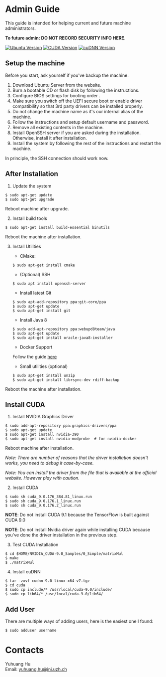 # Admin Guide

This guide is intended for helping current and future machine administrators.

__To future admin: DO NOT RECORD SECURITY INFO HERE.__

[![Ubuntu Version](https://img.shields.io/badge/Ubuntu%20Server-16.04-yellowgreen.svg)](https://launchpad.net/ubuntu/+mirror/releases.ubuntu.csg.uzh.ch-releases)
[![CUDA Version](https://img.shields.io/badge/CUDA-9.0-blue.svg)](https://developer.nvidia.com/cuda-downloads)
[![cuDNN Version](https://img.shields.io/badge/cuDNN-7.0-blue.svg)](https://developer.nvidia.com/cuda-downloads)

## Setup the machine

Before you start, ask yourself if you've backup the machine.

1. Download Ubuntu Server from the website.
2. Burn a bootable CD or flash disk by following the instructions.
3. Configure BIOS settings for booting order .
4. Make sure you switch off the UEFI secure boot or enable driver compatibility so that 3rd party drivers can be installed properly.
5. Do not change the machine name as it's our internal alias of the machine.
6. Follow the instructions and setup default username and password.
7. Remove all existing contents in the machine. 
8. Install OpenSSH server if you are asked during the installation. Otherwise, install it after installation.
8. Install the system by following the rest of the instructions and restart the machine.

In principle, the SSH connection should work now.

## After Installation

1. Update the system

```
$ sudo apt-get update
$ sudo apt-get upgrade
```

Reboot machine after upgrade.

2. Install build tools

```
$ sudo apt-get install build-essential binutils
```

Reboot the machine after installation.

3. Install Utilities

    + CMake:

    ```
    $ sudo apt-get install cmake
    ```
    + (Optional) SSH

    ```
    $ sudo apt install openssh-server
    ```

    + Install latest Git

    ```
    $ sudo apt-add-repository ppa:git-core/ppa
    $ sudo apt-get update
    $ sudo apt-get install git
    ```

    + Install Java 8

    ```
    $ sudo add-apt-repository ppa:webupd8team/java
    $ sudo apt-get update
    $ sudo apt-get install oracle-java8-installer
    ```
    + Docker Support

    Follow the guide [here](https://docs.docker.com/engine/installation/linux/docker-ce/ubuntu/#install-using-the-repository)

    + Small utilities (optional)

    ```
    $ sudo apt-get install unzip
    $ sudo apt-get install librsync-dev rdiff-backup
    ```

Reboot the machine after installation.

## Install CUDA

1. Install NVIDIA Graphics Driver

```
$ sudo add-apt-repository ppa:graphics-drivers/ppa
$ sudo apt-get update
$ sudo apt-get install nvidia-390
$ sudo apt-get install nvidia-modprobe  # for nvidia-docker
```

Reboot machine after installation.

_Note: There are number of reasons that the driver installation doesn't works, you need to debug it case-by-case._

_Note: You can install the driver from the file that is available at the official website. However play with caution._


2. Install CUDA

```
$ sudo sh cuda_9.0.176_384.81_linux.run 
$ sudo sh cuda_9.0.176.1_linux.run
$ sudo sh cuda_9.0.176.2_linux.run
```

__NOTE__: Do not install CUDA 9.1 because the TensorFlow is built against CUDA 9.0

__NOTE__: Do not install Nvidia driver again while installing CUDA because you've done the driver installation in the previous step.

3. Test CUDA Installation

```
$ cd $HOME/NVIDIA_CUDA-9.0_Samples/0_Simple/matrixMul
$ make
$ ./matrixMul
```

4. Install cuDNN

```
$ tar -zxvf cudnn-9.0-linux-x64-v7.tgz
$ cd cuda
$ sudo cp include/* /usr/local/cuda-9.0/include/
$ sudo cp lib64/* /usr/local/cuda-9.0/lib64/
```

## Add User

There are multiple ways of adding users, here is the easiest one I found:

```
$ sudo adduser username
```

# Contacts

Yuhuang Hu  
Email: yuhuang.hu@ini.uzh.ch

